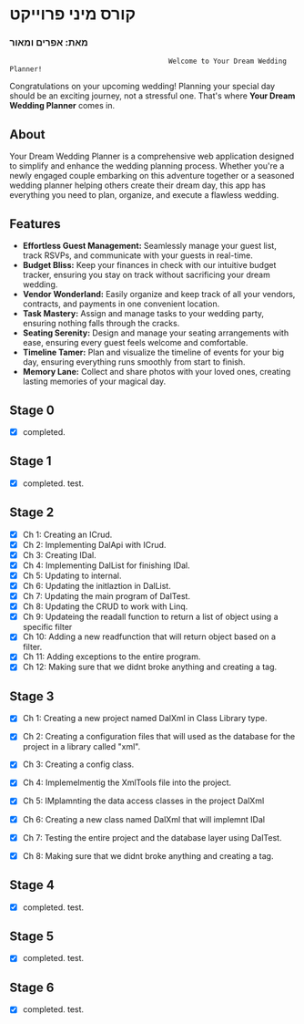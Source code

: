 # קורס מיני פרוייקט
### מאת: אפרים ומאור





                                           Welcome to Your Dream Wedding Planner!

Congratulations on your upcoming wedding! Planning your special day should be an exciting journey, not a stressful one. That's where **Your Dream Wedding Planner** comes in.

## About

Your Dream Wedding Planner is a comprehensive web application designed to simplify and enhance the wedding planning process. Whether you're a newly engaged couple embarking on this adventure together or a seasoned wedding planner helping others create their dream day, this app has everything you need to plan, organize, and execute a flawless wedding.

## Features

- **Effortless Guest Management:** Seamlessly manage your guest list, track RSVPs, and communicate with your guests in real-time.
- **Budget Bliss:** Keep your finances in check with our intuitive budget tracker, ensuring you stay on track without sacrificing your dream wedding.
- **Vendor Wonderland:** Easily organize and keep track of all your vendors, contracts, and payments in one convenient location.
- **Task Mastery:** Assign and manage tasks to your wedding party, ensuring nothing falls through the cracks.
- **Seating Serenity:** Design and manage your seating arrangements with ease, ensuring every guest feels welcome and comfortable.
- **Timeline Tamer:** Plan and visualize the timeline of events for your big day, ensuring everything runs smoothly from start to finish.
- **Memory Lane:** Collect and share photos with your loved ones, creating lasting memories of your magical day.



## Stage 0
- [x] completed.

## Stage 1
- [x] completed. test.

## Stage 2
- [x] Ch 1: Creating an ICrud.
- [x] Ch 2: Implementing DalApi with ICrud.
- [x] Ch 3: Creating IDal.
- [x] Ch 4: Implementing DalList for finishing IDal.
- [x] Ch 5: Updating to internal.
- [x] Ch 6: Updating the initlaztion in DalList.
- [x] Ch 7: Updating the main program of DalTest.
- [x] Ch 8: Updating the CRUD to work with Linq.
- [x] Ch 9: Updateing the readall function to return a list of object using a specific filter
- [x] Ch 10: Adding a new readfunction that will return object based on a filter.
- [x] Ch 11: Adding exceptions to the entire program.
- [x] Ch 12: Making sure that we didnt broke anything and creating a tag.

## Stage 3
- [x] Ch 1: Creating a new project named DalXml in Class Library type.
- [x] Ch 2: Creating a configuration files that will used as the database for the project in a library called "xml".
- [x] Ch 3: Creating a config class.
- [x] Ch 4: Implemelmentig the XmlTools file into the project.
- [x] Ch 5: IMplamnting the data access classes in the project DalXml
- [x] Ch 6: Creating a new class named DalXml that will implemnt IDal
- [x] Ch 7: Testing the entire project and the database layer using DalTest.
- [x] Ch 8: Making sure that we didnt broke anything and creating a tag.


## Stage 4
- [x] completed. test.
      
## Stage 5
- [x] completed. test.
      
## Stage 6
- [x] completed. test.
